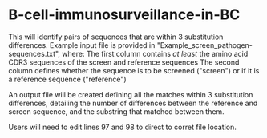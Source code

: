 # B-cell-immunosurveillance-in-BC

This will identify pairs of sequences that are within 3 substitution differences. Example input file is provided in 
"Example_screen_pathogen-sequences.txt", where: 
  The first column contains *at least* the amino acid CDR3 sequences of the screen and reference sequences
  The second column defines whether the sequence is to be screened ("screen") or if it is a reference sequence ("reference")

An output file will be created defining all the matches within 3 substitution differences, detailing the number of differences 
between the reference and screen sequence, and the substring that matched between them. 

Users will need to edit lines 97 and 98 to direct to corret file location.
